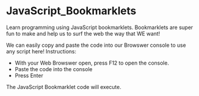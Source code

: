 # JavaScript_Bookmarklets
Learn programming using JavaScript bookmarklets. Bookmarklets are super fun to make and help us to surf the web the way that WE want!

We can easily copy and paste the code into our Browswer console to use any script here!
Instructions:
  * With your Web Browswer open, press F12 to open the console.
  * Paste the code into the console
  * Press Enter
  
The JavaScript Bookmarklet code will execute.

